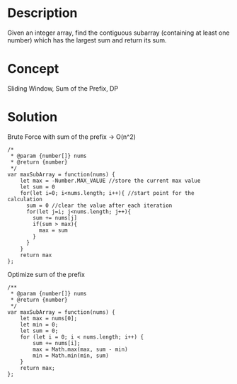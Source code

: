 # Description
Given an integer array, find the contiguous subarray (containing at least one number) which has the largest sum and return its sum.

# Concept
Sliding Window, Sum of the Prefix, DP

# Solution
Brute Force with sum of the prefix -> O(n^2)
```
/*
 * @param {number[]} nums
 * @return {number}
 */
var maxSubArray = function(nums) {
    let max = -Number.MAX_VALUE //store the current max value
    let sum = 0
    for(let i=0; i<nums.length; i++){ //start point for the calculation
      sum = 0 //clear the value after each iteration
      for(let j=i; j<nums.length; j++){
        sum += nums[j]
        if(sum > max){
          max = sum
        }
      }
    }
    return max
};
```
Optimize sum of the prefix
```
/**
 * @param {number[]} nums
 * @return {number}
 */
var maxSubArray = function(nums) {
    let max = nums[0];
    let min = 0;
    let sum = 0;
    for (let i = 0; i < nums.length; i++) {
        sum += nums[i];
        max = Math.max(max, sum - min)
        min = Math.min(min, sum)
    }
    return max;
};
```
